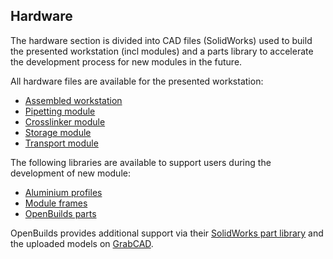  ## Hardware

The hardware section is divided into CAD files (SolidWorks) used to build the presented workstation (incl modules) and a parts library to accelerate the development process for new modules in the future.

All hardware files are available for the presented workstation:

 * [Assembled workstation](workstation)
 * [Pipetting module](modulePipetting)  
 * [Crosslinker module](moduleCrosslinker)
 * [Storage module](moduleStorage)
 * [Transport module](moduleTransport)

The following libraries are available to support users during the development of new module:

 * [Aluminium profiles](profiles)
 * [Module frames](moduleFrame)
 * [OpenBuilds parts](OpenBuilds)

OpenBuilds provides additional support via their [SolidWorks part library](https://openbuilds.com/projectresources/solidworks-2014-parts-library.160/) and the uploaded models on [GrabCAD](https://grabcad.com/openbuilds-1/models).
